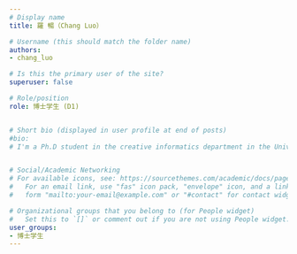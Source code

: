 ```yaml
---
# Display name
title: 羅 暢（Chang Luo）

# Username (this should match the folder name)
authors: 
- chang_luo

# Is this the primary user of the site?
superuser: false

# Role/position
role: 博士学生 (D1)


# Short bio (displayed in user profile at end of posts)
#bio: 
# I'm a Ph.D student in the creative informatics department in the University of Tokyo


# Social/Academic Networking
# For available icons, see: https://sourcethemes.com/academic/docs/page-builder/#icons
#   For an email link, use "fas" icon pack, "envelope" icon, and a link in the
#   form "mailto:your-email@example.com" or "#contact" for contact widget.

# Organizational groups that you belong to (for People widget)
#   Set this to `[]` or comment out if you are not using People widget.
user_groups:
- 博士学生
---
```

